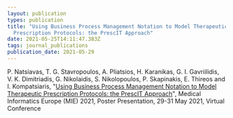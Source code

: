 ```yaml
---
layout: publication
types: publication
title: "Using Business Process Management Notation to Model Therapeutic
  Prescription Protocols: the PrescIT Approach"
date: 2021-05-25T14:11:47.383Z
tags: journal_publications
publication_date: 2021-05-29
---
```

P. Natsiavas, T. G. Stavropoulos, A. Pliatsios, H. Karanikas, G. I. Gavriilidis, V. K. Dimitriadis, G. Nikolaidis, S. Nikolopoulos, P. Skapinakis, E. Thireos and I. Kompatsiaris, "[Using Business Process Management Notation to Model Therapeutic Prescription Protocols: the PrescIT Approach](https://ebooks.iospress.nl/doi/10.3233/SHTI210358)", Medical Informatics Europe (MIE) 2021, Poster Presentation, 29-31 May 2021, Virtual Conference 